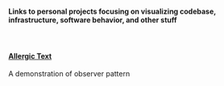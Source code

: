 #### Links to personal projects focusing on visualizing codebase, infrastructure, software behavior, and other stuff

&nbsp;
#### [Allergic Text](https://github.com/HmzAli/allergic-text)

A demonstration of observer pattern
